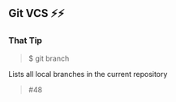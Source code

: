 ## Git VCS ⚡️⚡️
### That Tip

> $ git branch

Lists all local branches in the current repository

>#48